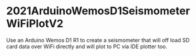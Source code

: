 # 2021ArduinoWemosD1SeismometerWiFiPlotV2
Use an Arduino Wemos D1 R1 to create a seismometer that will off load SD card data over WiFi directly and will plot to PC via IDE plotter too.
